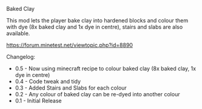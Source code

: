 Baked Clay

This mod lets the player bake clay into hardened blocks and colour them with
dye (8x baked clay and 1x dye in centre), stairs and slabs are also available.

https://forum.minetest.net/viewtopic.php?id=8890

Changelog:

- 0.5 - Now using minecraft recipe to colour baked clay (8x baked clay, 1x dye in centre)
- 0.4 - Code tweak and tidy
- 0.3 - Added Stairs and Slabs for each colour
- 0.2 - Any colour of baked clay can be re-dyed into another colour
- 0.1 - Initial Release
